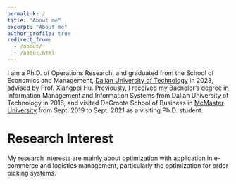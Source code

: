 ```yaml
---
permalink: /
title: "About me"
excerpt: "About me"
author_profile: true
redirect_from: 
  - /about/
  - /about.html
---
```


I am a Ph.D. of Operations Research, and graduated from the School of Economics and Management, [Dalian University of Technology](https://en.dlut.edu.cn/) in 2023, advised by Prof. Xiangpei Hu. Previously, I received my Bachelor’s degree in Information Management and Information Systems from Dalian University of Technology in 2016, and visited DeGroote School of Business in [McMaster University](https://www.mcmaster.ca/) from Sept. 2019 to Sept. 2021 as a visiting Ph.D. student.

Research Interest
======
My research interests are mainly about optimization with application in e-commerce and logistics management, particularly the optimization for order picking systems.
